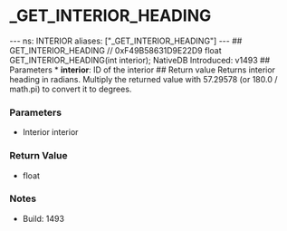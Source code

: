 # _GET_INTERIOR_HEADING

--- ns: INTERIOR aliases: ["_GET_INTERIOR_HEADING"] --- ## GET_INTERIOR_HEADING  // 0xF49B58631D9E22D9 float GET_INTERIOR_HEADING(int interior);  NativeDB Introduced: v1493  ## Parameters * **interior**: ID of the interior  ## Return value Returns interior heading in radians. Multiply the returned value with 57.29578 (or 180.0 / math.pi) to convert it to degrees.

### Parameters
* Interior interior

### Return Value
* float

### Notes
* Build: 1493

